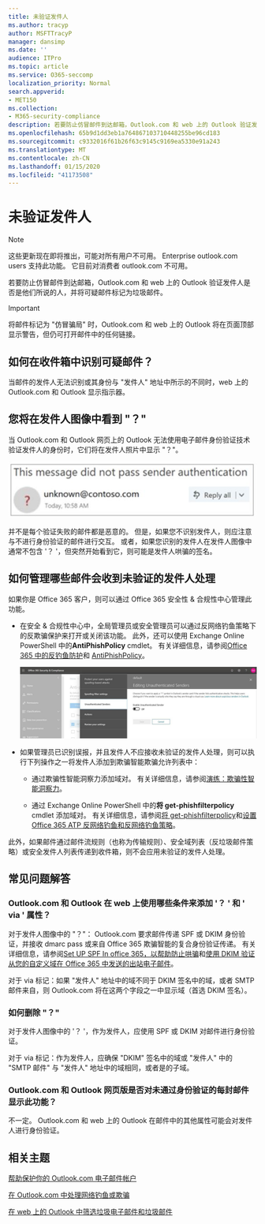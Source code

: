 ```yaml
---
title: 未验证发件人
ms.author: tracyp
author: MSFTTracyP
manager: dansimp
ms.date: ''
audience: ITPro
ms.topic: article
ms.service: O365-seccomp
localization_priority: Normal
search.appverid:
- MET150
ms.collection:
- M365-security-compliance
description: 若要防止仿冒邮件到达邮箱，Outlook.com 和 web 上的 Outlook 验证发件人是否是他们所说的人，并将可疑邮件标记为垃圾邮件。
ms.openlocfilehash: 65b9d1dd3eb1a764867103710448255be96cd183
ms.sourcegitcommit: c9332016f61b26f63c9145c9169ea5330e91a243
ms.translationtype: MT
ms.contentlocale: zh-CN
ms.lasthandoff: 01/15/2020
ms.locfileid: "41173508"
---
```

# <a name="unverified-sender"></a>未验证发件人

> [!NOTE]
> 这些更新现在即将推出，可能对所有用户不可用。 Enterprise outlook.com users 支持此功能。 它目前对消费者 outlook.com 不可用。

若要防止仿冒邮件到达邮箱，Outlook.com 和 web 上的 Outlook 验证发件人是否是他们所说的人，并将可疑邮件标记为垃圾邮件。

> [!IMPORTANT]
> 将邮件标记为 "仿冒骗局" 时，Outlook.com 和 web 上的 Outlook 将在页面顶部显示警告，但仍可打开邮件中的任何链接。

## <a name="how-can-i-identify-a-suspicious-message-in-my-inbox"></a>如何在收件箱中识别可疑邮件？

当邮件的发件人无法识别或其身份与 "发件人" 地址中所示的不同时，web 上的 Outlook.com 和 Outlook 显示指示器。

## <a name="you-see-a--in-the-sender-image"></a>您将在发件人图像中看到 "？"

当 Outlook.com 和 Outlook 网页上的 Outlook 无法使用电子邮件身份验证技术验证发件人的身份时，它们将在发件人照片中显示 "？"。

![邮件未通过验证](../media/message-did-not-pass-verification.jpg)

并不是每个验证失败的邮件都是恶意的。 但是，如果您不识别发件人，则应注意与不进行身份验证的邮件进行交互。 或者，如果您识别的发件人在发件人图像中通常不包含 '？ '，但突然开始看到它，则可能是发件人哄骗的签名。

## <a name="how-to-manage-which-messages-receive-the-unverified-sender-treatment"></a>如何管理哪些邮件会收到未验证的发件人处理 

如果你是 Office 365 客户，则可以通过 Office 365 安全性 & 合规性中心管理此功能。

- 在安全 & 合规性中心中，全局管理员或安全管理员可以通过反网络钓鱼策略下的反欺骗保护来打开或关闭该功能。 此外，还可以使用 Exchange Online PowerShell 中的**AntiPhishPolicy** cmdlet。 有关详细信息，请参阅[Office 365 中的反钓鱼防护](anti-phishing-protection.md)和 [AntiPhishPolicy](https://docs.microsoft.com/powershell/module/exchange/advanced-threat-protection/set-antiphishpolicy)。

    ![在图形界面中编辑未经身份验证的发件人。](../media/unverified-sender-article-editing-unauthenticated-senders.jpg)

- 如果管理员已识别误报，并且发件人不应接收未验证的发件人处理，则可以执行下列操作之一将发件人添加到欺骗智能欺骗允许列表中：

  - 通过欺骗性智能洞察力添加域对。 有关详细信息，请参阅[演练：欺骗性智能洞察力](walkthrough-spoof-intelligence-insight.md)。

  - 通过 Exchange Online PowerShell 中的**将 get-phishfilterpolicy** cmdlet 添加域对。 有关详细信息，请参阅[将 get-phishfilterpolicy](https://docs.microsoft.com/powershell/module/exchange/advanced-threat-protection/set-phishfilterpolicy)和[设置 Office 365 ATP 反网络钓鱼和反网络钓鱼策略](set-up-anti-phishing-policies.md)。

此外，如果邮件通过邮件流规则（也称为传输规则）、安全域列表（反垃圾邮件策略）或安全发件人列表传递到收件箱，则不会应用未验证的发件人处理。

## <a name="frequently-asked-questions"></a>常见问题解答

### <a name="what-criteria-does-outlookcom-and-outlook-on-the-web-use-to-add-the--and-the-via-properties"></a>Outlook.com 和 Outlook 在 web 上使用哪些条件来添加 '？ ' 和 ' via ' 属性？

对于发件人图像中的 "？"： Outlook.com 要求邮件传递 SPF 或 DKIM 身份验证，并接收 dmarc pass 或来自 Office 365 欺骗智能的复合身份验证传递。 有关详细信息，请参阅[Set UP SPF In office 365，以帮助防止哄骗](set-up-spf-in-office-365-to-help-prevent-spoofing.md)和[使用 DKIM 验证从您的自定义域在 Office 365 中发送的出站电子邮件](use-dkim-to-validate-outbound-email.md)。

对于 via 标记：如果 "发件人" 地址中的域不同于 DKIM 签名中的域，或者 SMTP 邮件来自，则 Outlook.com 将在这两个字段之一中显示域（首选 DKIM 签名）。

### <a name="how-do-i-remove-the-"></a>如何删除 "？"

对于发件人图像中的 '？ '，作为发件人，应使用 SPF 或 DKIM 对邮件进行身份验证。

对于 via 标记：作为发件人，应确保 "DKIM" 签名中的域或 "发件人" 中的 "SMTP 邮件" 与 "发件人" 地址中的域相同，或者是的子域。

### <a name="does-outlookcom-and-outlook-on-the-web-show-this-for-every-message-that-doesnt-pass-authentication"></a>Outlook.com 和 Outlook 网页版是否对未通过身份验证的每封邮件显示此功能？

不一定。 Outlook.com 和 web 上的 Outlook 在邮件中的其他属性可能会对发件人进行身份验证。

## <a name="related-topics"></a>相关主题

[帮助保护你的 Outlook.com 电子邮件帐户](https://support.office.com/article/a4f20fc5-4307-4ece-8231-6d4d4bd8a9ba)

[在 Outlook.com 中处理网络钓鱼或欺骗](https://support.office.com/article/0d882ea5-eedc-4bed-aebc-079ffa1105a3)

[在 web 上的 Outlook 中筛选垃圾电子邮件和垃圾邮件](https://support.office.com/article/db786e79-54e2-40cc-904f-d89d57b7f41d)
